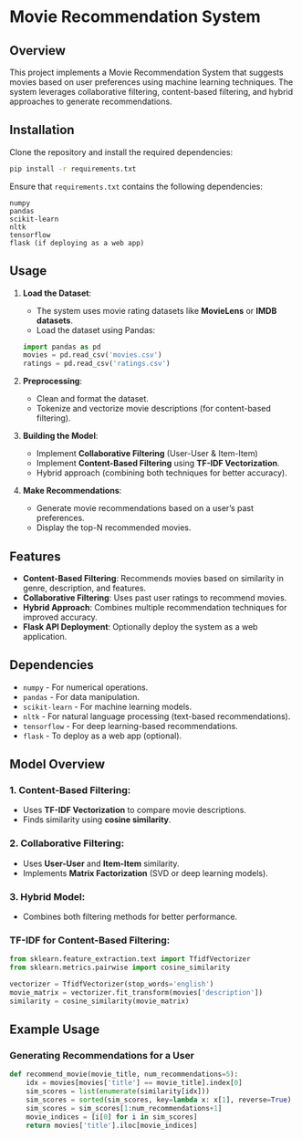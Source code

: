 # Movie Recommendation System

## Overview
This project implements a Movie Recommendation System that suggests movies based on user preferences using machine learning techniques. The system leverages collaborative filtering, content-based filtering, and hybrid approaches to generate recommendations.


## Installation

Clone the repository and install the required dependencies:

```bash
pip install -r requirements.txt
```

Ensure that `requirements.txt` contains the following dependencies:

```
numpy
pandas
scikit-learn
nltk
tensorflow
flask (if deploying as a web app)
```

## Usage

1. **Load the Dataset**:
   - The system uses movie rating datasets like **MovieLens** or **IMDB datasets**.
   - Load the dataset using Pandas:
   ```python
   import pandas as pd
   movies = pd.read_csv('movies.csv')
   ratings = pd.read_csv('ratings.csv')
   ```

2. **Preprocessing**:
   - Clean and format the dataset.
   - Tokenize and vectorize movie descriptions (for content-based filtering).

3. **Building the Model**:
   - Implement **Collaborative Filtering** (User-User & Item-Item)
   - Implement **Content-Based Filtering** using **TF-IDF Vectorization**.
   - Hybrid approach (combining both techniques for better accuracy).

4. **Make Recommendations**:
   - Generate movie recommendations based on a user’s past preferences.
   - Display the top-N recommended movies.

## Features

- **Content-Based Filtering**: Recommends movies based on similarity in genre, description, and features.
- **Collaborative Filtering**: Uses past user ratings to recommend movies.
- **Hybrid Approach**: Combines multiple recommendation techniques for improved accuracy.
- **Flask API Deployment**: Optionally deploy the system as a web application.

## Dependencies

- `numpy` - For numerical operations.
- `pandas` - For data manipulation.
- `scikit-learn` - For machine learning models.
- `nltk` - For natural language processing (text-based recommendations).
- `tensorflow` - For deep learning-based recommendations.
- `flask` - To deploy as a web app (optional).

## Model Overview

### 1. Content-Based Filtering:
   - Uses **TF-IDF Vectorization** to compare movie descriptions.
   - Finds similarity using **cosine similarity**.
   
### 2. Collaborative Filtering:
   - Uses **User-User** and **Item-Item** similarity.
   - Implements **Matrix Factorization** (SVD or deep learning models).
   
### 3. Hybrid Model:
   - Combines both filtering methods for better performance.

### TF-IDF for Content-Based Filtering:
```python
from sklearn.feature_extraction.text import TfidfVectorizer
from sklearn.metrics.pairwise import cosine_similarity

vectorizer = TfidfVectorizer(stop_words='english')
movie_matrix = vectorizer.fit_transform(movies['description'])
similarity = cosine_similarity(movie_matrix)
```

## Example Usage

### Generating Recommendations for a User
```python
def recommend_movie(movie_title, num_recommendations=5):
    idx = movies[movies['title'] == movie_title].index[0]
    sim_scores = list(enumerate(similarity[idx]))
    sim_scores = sorted(sim_scores, key=lambda x: x[1], reverse=True)
    sim_scores = sim_scores[1:num_recommendations+1]
    movie_indices = [i[0] for i in sim_scores]
    return movies['title'].iloc[movie_indices]
```


